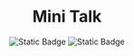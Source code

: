 <div align="center">

# Mini Talk

![Static Badge](https://img.shields.io/badge/Score-%3F%2F100-green?style=for-the-badge&logo=42&logoColor=%23000000&labelColor=%2384DCC6&color=%23D6EDFF)
![Static Badge](https://img.shields.io/badge/Language-green?style=for-the-badge&logo=C&logoColor=%23000000&labelColor=%2384DCC6&color=%23D6EDFF)


</div>
